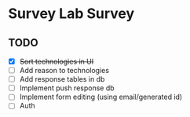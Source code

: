 # Survey Lab Survey

## TODO
- [x] ~~Sort technologies in UI~~
- [ ] Add reason to technologies
- [ ] Add response tables in db
- [ ] Implement push response db
- [ ] Implement form editing (using email/generated id)
- [ ] Auth

